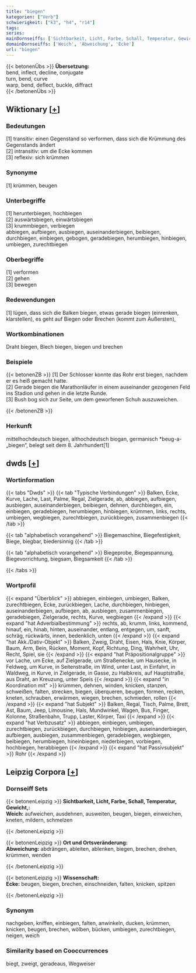 ```yaml
---
title: "biegen"
kategorien: ["Verb"]
schwierigkeit: ["k3", "h4", "r14"]
tags:
series:
mainDornseiffs: ['Sichtbarkeit, Licht, Farbe, Schall, Temperatur, Gewicht,', 'Ort und Ortsveränderung', 'Wissenschaft']
domainDornseiffs: ['Weich', 'Abweichung', 'Ecke']
url: "biegen"
---
```


{{< betonenÜbs >}}
**Übersetzung:**  
bend, inflect, decline, conjugate  
turn, bend, curve  
warp, bend, deflect, buckle, diffract  
{{< /betonenÜbs >}}

## Wiktionary [[+](https://de.wiktionary.org/wiki/biegen)]

### Bedeutungen
[1] transitiv: einen Gegenstand so verformen, dass sich die Krümmung des Gegenstands ändert  
[2] intransitiv: um die Ecke kommen  
[3] reflexiv: sich krümmen  

### Synonyme
[1] krümmen, beugen  

### Unterbegriffe
[1] herunterbiegen, hochbiegen  
[2] auswärtsbiegen, einwärtsbiegen  
[3] krummbiegen, verbiegen  
abbiegen, aufbiegen, ausbiegen, auseinanderbiegen, beibiegen, durchbiegen, einbiegen, gebogen, geradebiegen, herumbiegen, hinbiegen, umbiegen, zurechtbiegen  

### Oberbegriffe
[1] verformen  
[2] gehen  
[3] bewegen  

### Redewendungen
[1] lügen, dass sich die Balken biegen, etwas gerade biegen (einrenken, klarstellen), es geht auf Biegen oder Brechen (kommt zum Äußersten),  

### Wortkombinationen
Draht biegen, Blech biegen, biegen und brechen  

### Beispiele
{{< betonenZB >}}
[1] Der Schlosser konnte das Rohr erst biegen, nachdem er es heiß gemacht hatte.  
[2] Gerade biegen die Marathonläufer in einem auseinander gezogenen Feld ins Stadion und gehen in die letzte Runde.  
[3] Bush bog sich zur Seite, um dem geworfenen Schuh auszuweichen.  

{{< /betonenZB >}}
### Herkunft
mittelhochdeutsch biegen, althochdeutsch biogan, germanisch *beug-a- „biegen“, belegt seit dem 8. Jahrhundert[1]  



## dwds [[+](https://www.dwds.de/wb/biegen)]

### Wortinformation
{{< tabs "Dwds" >}}
{{< tab "Typische Verbindungen" >}}
Balken, Ecke, Kurve, Lache, Last, Palme, Regal, Zielgerade, ab, abbiegen, aufbiegen, ausbiegen, auseinanderbiegen, beibiegen, dehnen, durchbiegen, ein, einbiegen, geradebiegen, herumbiegen, hinbiegen, krümmen, links, rechts, umbiegen, wegbiegen, zurechtbiegen, zurückbiegen, zusammenbiegen
{{< /tab >}}

{{< tab "alphabetisch vorangehend" >}}
Biegemaschine, Biegefestigkeit, Biege, biegbar, biedersinnig
{{< /tab >}}

{{< tab "alphabetisch vorangehend" >}}
Biegeprobe, Biegespannung, Biegevorrichtung, biegsam, Biegsamkeit
{{< /tab >}}

{{< /tabs >}}

### Wortprofil
{{< expand "Überblick" >}} abbiegen, einbiegen, umbiegen, Balken, zurechtbiegen, Ecke, zurückbiegen, Lache, durchbiegen, hinbiegen, auseinanderbiegen, aufbiegen, ab, ausbiegen, zusammenbiegen, geradebiegen, Zielgerade, rechts, Kurve, wegbiegen {{< /expand >}}
{{< expand "hat Adverbialbestimmung" >}} rechts, ab, krumm, links, kommend, hinauf, ein, hinab, hinten, auseinander, entlang, entgegen, um, sanft, schräg, rückwärts, innen, bedenklich, unten {{< /expand >}}
{{< expand "hat Akk./Dativ-Objekt" >}} Balken, Zweig, Draht, Eisen, Hals, Knie, Körper, Baum, Arm, Bein, Rücken, Moment, Kopf, Richtung, Ding, Wahrheit, Uhr, Recht, Spiel, sie {{< /expand >}}
{{< expand "hat Präpositionalgruppe" >}} vor Lache, um Ecke, auf Zielgerade, um Straßenecke, um Hausecke, in Feldweg, um Kurve, in Seitenstraße, im Wind, unter Last, in Einfahrt, in Waldweg, in Kurve, in Zielgerade, in Gasse, zu Halbkreis, auf Hauptstraße, aus Draht, an Kreuzung, unter Speis {{< /expand >}}
{{< expand "in Koordination mit" >}} krümmen, dehnen, winden, knicken, stanzen, schweißen, falten, strecken, biegen, überqueren, beugen, formen, recken, kneten, schrauben, erwärmen, wiegen, brechen, schmieden, rollen {{< /expand >}}
{{< expand "hat Subjekt" >}} Balken, Regal, Tisch, Palme, Brett, Ast, Baum, Jeep, Limousine, Hals, Mundwinkel, Wagen, Bus, Finger, Kolonne, Straßenbahn, Trupp, Laster, Körper, Taxi {{< /expand >}}
{{< expand "hat Verbzusatz" >}} abbiegen, einbiegen, umbiegen, zurechtbiegen, zurückbiegen, durchbiegen, hinbiegen, auseinanderbiegen, aufbiegen, ausbiegen, zusammenbiegen, geradebiegen, wegbiegen, beibiegen, herumbiegen, hineinbiegen, niederbiegen, vorbiegen, hochbiegen, herabbiegen {{< /expand >}}
{{< expand "hat Passivsubjekt" >}} Rohr {{< /expand >}}

## Leipzig Corpora [[+](https://corpora.uni-leipzig.de/en/res?word=biegen&corpusId=deu_newscrawl-public_2018)]

### Dornseiff Sets
{{< betonenLeipzig >}}
**Sichtbarkeit, Licht, Farbe, Schall, Temperatur, Gewicht,:**  
**Weich:** aufweichen, ausdehnen, ausweiten, beugen, biegen, einweichen, kneten, mildern, schmelzen  

{{< /betonenLeipzig >}}


{{< betonenLeipzig >}}
**Ort und Ortsveränderung:**  
**Abweichung:** abdrängen, ableiten, ablenken, biegen, brechen, drehen, krümmen, wenden  

{{< /betonenLeipzig >}}


{{< betonenLeipzig >}}
**Wissenschaft:**  
**Ecke:** beugen, biegen, brechen, einschneiden, falten, knicken, spitzen  

{{< /betonenLeipzig >}}

### Synonym
nachgeben, kniffen, einbiegen, falten, anwinkeln, ducken, krümmen, knicken, beugen, brechen, wölben, bücken, umbiegen, zurechtbiegen, neigen, weich


### Similarity based on Cooccurrences
biegt, zweigt, geradeaus, Wegweiser

